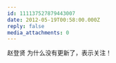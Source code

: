 ```yaml
---
id: 111137527879443007
date: 2012-05-19T00:58:00.000Z
reply: false
media_attachments: 0
---
```


赵登贤 为什么没有更新了，表示关注！ ​​​​

